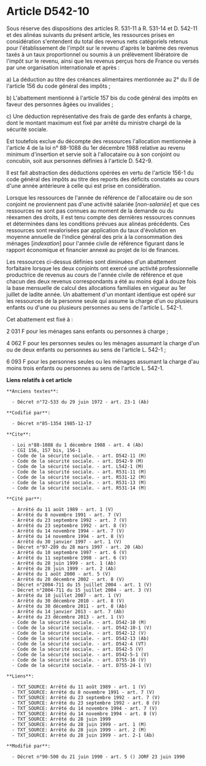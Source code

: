 # Article D542-10

Sous réserve des dispositions des articles R. 531-11 à R. 531-14 et D. 542-11 et des alinéas suivants du présent article, les
ressources prises en considération s'entendent du total des revenus nets catégoriels retenus pour l'établissement de l'impôt
sur le revenu d'après le barème des revenus taxés à un taux proportionnel ou soumis à un prélèvement libératoire de l'impôt
sur le revenu, ainsi que les revenus perçus hors de France ou versés par une organisation internationale et après :

a) La déduction au titre des créances alimentaires mentionnée au 2° du II de l'article 156 du code général des impôts ;

b) L'abattement mentionné à l'article 157 bis du code général des impôts en faveur des personnes âgées ou invalides ;

c) Une déduction représentative des frais de garde des enfants à charge, dont le montant maximum est fixé par arrêté du
ministre chargé de la sécurité sociale.

Est toutefois exclue du décompte des ressources l'allocation mentionnée à l'article 4 de la loi n° 88-1088 du 1er décembre
1988 relative au revenu minimum d'insertion et servie soit à l'allocataire ou à son conjoint ou concubin, soit aux personnes
définies à l'article D. 542-9.

Il est fait abstraction des déductions opérées en vertu de l'article 156-1 du code général des impôts au titre des reports
des déficits constatés au cours d'une année antérieure à celle qui est prise en considération.

Lorsque les ressources de l'année de référence de l'allocataire ou de son conjoint ne proviennent pas d'une activité salariée
[*non-salariée*] et que ces ressources ne sont pas connues au moment de la demande ou du réexamen des droits, il est tenu
compte des dernières ressources connues et déterminées dans les conditions prévues aux alinéas précédents. Ces ressources
sont revalorisées par application du taux d'évolution en moyenne annuelle de l'indice général des prix à la consommation des
ménages [*indexation*] pour l'année civile de référence figurant dans le rapport économique et financier annexé au projet de
loi de finances.

Les ressources ci-dessus définies sont diminuées d'un abattement forfaitaire lorsque les deux conjoints ont exercé une
activité professionnelle productrice de revenus au cours de l'année civile de référence et que chacun des deux revenus
correspondants a été au moins égal à douze fois la base mensuelle de calcul des allocations familiales en vigueur au 1er
juillet de ladite année. Un abattement d'un montant identique est opéré sur les ressources de la personne seule qui assume la
charge d'un ou plusieurs enfants ou d'une ou plusieurs personnes au sens de l'article L. 542-1.

Cet abattement est fixé à :

2 031 F pour les ménages sans enfants ou personnes à charge ;

4 062 F pour les personnes seules ou les ménages assumant la charge d'un ou de deux enfants ou personnes au sens de l'article
L. 542-1 ;

6 093 F pour les personnes seules ou les ménages assumant la charge d'au moins trois enfants ou personnes au sens de
l'article L. 542-1.

**Liens relatifs à cet article**

	**Anciens textes**:

	  - Décret n°72-533 du 29 juin 1972 - art. 23-1 (Ab)

	**Codifié par**:

	  - Décret n°85-1354 1985-12-17

	**Cite**:

	  - Loi n°88-1088 du 1 décembre 1988 - art. 4 (Ab)
	  - CGI 156, 157 bis, 156-1
	  - Code de la sécurité sociale. - art. D542-11 (M)
	  - Code de la sécurité sociale. - art. D542-9 (M)
	  - Code de la sécurité sociale. - art. L542-1 (M)
	  - Code de la sécurité sociale. - art. R531-11 (M)
	  - Code de la sécurité sociale. - art. R531-12 (M)
	  - Code de la sécurité sociale. - art. R531-13 (M)
	  - Code de la sécurité sociale. - art. R531-14 (M)

	**Cité par**:

	  - Arrêté du 11 août 1989 - art. 1 (V)
	  - Arrêté du 8 novembre 1991 - art. 7 (V)
	  - Arrêté du 23 septembre 1992 - art. 7 (V)
	  - Arrêté du 23 septembre 1992 - art. 8 (V)
	  - Arrêté du 14 novembre 1994 - art. 7 (V)
	  - Arrêté du 14 novembre 1994 - art. 8 (V)
	  - Arrêté du 30 janvier 1997 - art. 1 (V)
	  - Décret n°97-289 du 28 mars 1997 - art. 20 (Ab)
	  - Arrêté du 10 septembre 1997 - art. 6 (V)
	  - Arrêté du 11 septembre 1998 - art. 6 (V)
	  - Arrêté du 28 juin 1999 - art. 1 (Ab)
	  - Arrêté du 28 juin 1999 - art. 2 (Ab)
	  - Arrêté du 1 août 2000 - art. 5 (V)
	  - Arrêté du 20 décembre 2002 - art. 8 (V)
	  - Décret n°2004-711 du 15 juillet 2004 - art. 1 (V)
	  - Décret n°2004-711 du 15 juillet 2004 - art. 3 (V)
	  - Arrêté du 10 juillet 2007 - art. 1 (V)
	  - Arrêté du 30 décembre 2010 - art. 8 (V)
	  - Arrêté du 30 décembre 2011 - art. 8 (Ab)
	  - Arrêté du 14 janvier 2013 - art. 7 (Ab)
	  - Arrêté du 23 décembre 2013 - art. 1 (V)
	  - Code de la sécurité sociale. - art. D542-10 (M)
	  - Code de la sécurité sociale. - art. D542-10-1 (V)
	  - Code de la sécurité sociale. - art. D542-12 (V)
	  - Code de la sécurité sociale. - art. D542-13 (Ab)
	  - Code de la sécurité sociale. - art. D542-4 (VT)
	  - Code de la sécurité sociale. - art. D542-5 (V)
	  - Code de la sécurité sociale. - art. D542-5-1 (V)
	  - Code de la sécurité sociale. - art. D755-16 (V)
	  - Code de la sécurité sociale. - art. D755-24-1 (V)

	**Liens**:

	  - TXT_SOURCE: Arrêté du 11 août 1989 - art. 1 (V)
	  - TXT_SOURCE: Arrêté du 8 novembre 1991 - art. 7 (V)
	  - TXT_SOURCE: Arrêté du 23 septembre 1992 - art. 7 (V)
	  - TXT_SOURCE: Arrêté du 23 septembre 1992 - art. 8 (V)
	  - TXT_SOURCE: Arrêté du 14 novembre 1994 - art. 7 (V)
	  - TXT_SOURCE: Arrêté du 14 novembre 1994 - art. 8 (V)
	  - TXT_SOURCE: Arrêté du 28 juin 1999
	  - TXT_SOURCE: Arrêté du 28 juin 1999 - art. 1 (M)
	  - TXT_SOURCE: Arrêté du 28 juin 1999 - art. 2 (M)
	  - TXT_SOURCE: Arrêté du 28 juin 1999 - art. 2-1 (Ab)

	**Modifié par**:

	  - Décret n°90-500 du 21 juin 1990 - art. 5 () JORF 23 juin 1990
